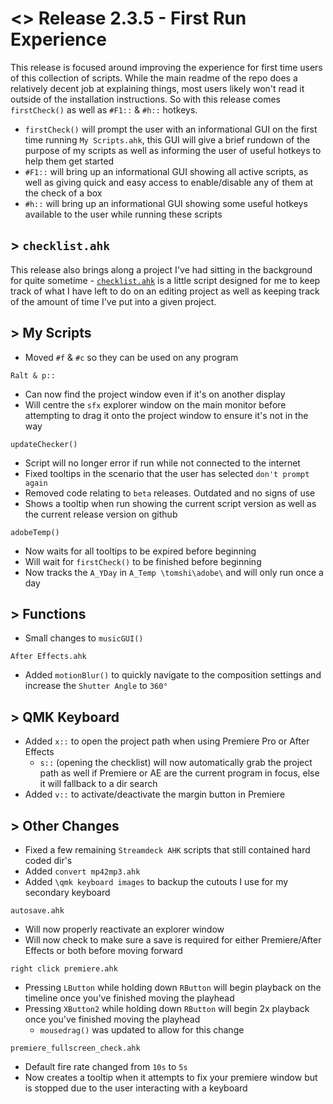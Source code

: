 # <> Release 2.3.5 - First Run Experience
This release is focused around improving the experience for first time users of this collection of scripts. While the main readme of the repo does a relatively decent job at explaining things, most users likely won't read it outside of the installation instructions. So with this release comes `firstCheck()` as well as `#F1::` & `#h::` hotkeys.

- `firstCheck()` will prompt the user with an informational GUI on the first time running `My Scripts.ahk`, this GUI will give a brief rundown of the purpose of my scripts as well as informing the user of useful hotkeys to help them get started
- `#F1::` will bring up an informational GUI showing all active scripts, as well as giving quick and easy access to enable/disable any of them at the check of a box
- `#h::` will bring up an informational GUI showing some useful hotkeys available to the user while running these scripts

## > `checklist.ahk`
This release also brings along a project I've had sitting in the background for quite sometime - [`checklist.ahk`](https://github.com/Tomshiii/ahk/blob/main/checklist.ahk) is a little script designed for me to keep track of what I have left to do on an editing project as well as keeping track of the amount of time I've put into a given project.

## > My Scripts
- Moved `#f` & `#c` so they can be used on any program

`Ralt & p::`
- Can now find the project window even if it's on another display
- Will centre the `sfx` explorer window on the main monitor before attempting to drag it onto the project window to ensure it's not in the way

`updateChecker()`
- Script will no longer error if run while not connected to the internet
- Fixed tooltips in the scenario that the user has selected `don't prompt again`
- Removed code relating to `beta` releases. Outdated and no signs of use
- Shows a tooltip when run showing the current script version as well as the current release version on github

`adobeTemp()`
- Now waits for all tooltips to be expired before beginning
- Will wait for `firstCheck()` to be finished before beginning
- Now tracks the `A_YDay` in `A_Temp \tomshi\adobe\` and will only run once a day

## > Functions
- Small changes to `musicGUI()`

`After Effects.ahk`
- Added `motionBlur()` to quickly navigate to the composition settings and increase the `Shutter Angle` to `360°`

## > QMK Keyboard
- Added `x::` to open the project path when using Premiere Pro or After Effects
    - `s::` (opening the checklist) will now automatically grab the project path as well if Premiere or AE are the current program in focus, else it will fallback to a dir search
- Added `v::` to activate/deactivate the margin button in Premiere

## > Other Changes
- Fixed a few remaining `Streamdeck AHK` scripts that still contained hard coded dir's
- Added `convert mp42mp3.ahk`
- Added `\qmk keyboard images` to backup the cutouts I use for my secondary keyboard

`autosave.ahk`
- Will now properly reactivate an explorer window
- Will now check to make sure a save is required for either Premiere/After Effects or both before moving forward

`right click premiere.ahk`
- Pressing `LButton` while holding down `RButton` will begin playback on the timeline once you've finished moving the playhead
- Pressing `XButton2` while holding down `RButton` will begin 2x playback once you've finished moving the playhead
    - `mousedrag()` was updated to allow for this change

`premiere_fullscreen_check.ahk`
- Default fire rate changed from `10s` to `5s`
- Now creates a tooltip when it attempts to fix your premiere window but is stopped due to the user interacting with a keyboard